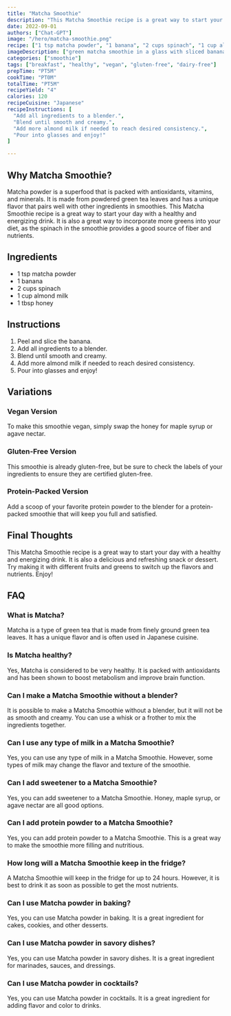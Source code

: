 ```yaml
---
title: "Matcha Smoothie"
description: "This Matcha Smoothie recipe is a great way to start your day with a healthy and energizing drink. Made with matcha powder, banana, spinach, almond milk, and honey, this smoothie is packed with antioxidants, vitamins, and minerals."
date: 2022-09-01
authors: ["Chat-GPT"]
image: "/hero/matcha-smoothie.png"
recipe: ["1 tsp matcha powder", "1 banana", "2 cups spinach", "1 cup almond milk", "1 tbsp honey"]
imageDescription: ["green matcha smoothie in a glass with sliced banana", "spinach leaves", "matcha powder", "honey"] 
categories: ["smoothie"]
tags: ["breakfast", "healthy", "vegan", "gluten-free", "dairy-free"]
prepTime: "PT5M"
cookTime: "PT0M"
totalTime: "PT5M"
recipeYield: "4"
calories: 120
recipeCuisine: "Japanese"
recipeInstructions: [
  "Add all ingredients to a blender.",
  "Blend until smooth and creamy.",
  "Add more almond milk if needed to reach desired consistency.",
  "Pour into glasses and enjoy!"
]

---
```


## Why Matcha Smoothie?

Matcha powder is a superfood that is packed with antioxidants, vitamins, and minerals. It is made from powdered green tea leaves and has a unique flavor that pairs well with other ingredients in smoothies. This Matcha Smoothie recipe is a great way to start your day with a healthy and energizing drink. It is also a great way to incorporate more greens into your diet, as the spinach in the smoothie provides a good source of fiber and nutrients.

## Ingredients

- 1 tsp matcha powder
- 1 banana
- 2 cups spinach
- 1 cup almond milk
- 1 tbsp honey

## Instructions

1. Peel and slice the banana.
2. Add all ingredients to a blender.
3. Blend until smooth and creamy.
4. Add more almond milk if needed to reach desired consistency.
5. Pour into glasses and enjoy!

## Variations

### Vegan Version

To make this smoothie vegan, simply swap the honey for maple syrup or agave nectar.

### Gluten-Free Version

This smoothie is already gluten-free, but be sure to check the labels of your ingredients to ensure they are certified gluten-free.

### Protein-Packed Version

Add a scoop of your favorite protein powder to the blender for a protein-packed smoothie that will keep you full and satisfied.

## Final Thoughts

This Matcha Smoothie recipe is a great way to start your day with a healthy and energizing drink. It is also a delicious and refreshing snack or dessert. Try making it with different fruits and greens to switch up the flavors and nutrients. Enjoy!

## FAQ

### What is Matcha?

Matcha is a type of green tea that is made from finely ground green tea leaves. It has a unique flavor and is often used in Japanese cuisine.

### Is Matcha healthy?

Yes, Matcha is considered to be very healthy. It is packed with antioxidants and has been shown to boost metabolism and improve brain function.

### Can I make a Matcha Smoothie without a blender?

It is possible to make a Matcha Smoothie without a blender, but it will not be as smooth and creamy. You can use a whisk or a frother to mix the ingredients together.

### Can I use any type of milk in a Matcha Smoothie?

Yes, you can use any type of milk in a Matcha Smoothie. However, some types of milk may change the flavor and texture of the smoothie.

### Can I add sweetener to a Matcha Smoothie?

Yes, you can add sweetener to a Matcha Smoothie. Honey, maple syrup, or agave nectar are all good options.

### Can I add protein powder to a Matcha Smoothie?

Yes, you can add protein powder to a Matcha Smoothie. This is a great way to make the smoothie more filling and nutritious.

### How long will a Matcha Smoothie keep in the fridge?

A Matcha Smoothie will keep in the fridge for up to 24 hours. However, it is best to drink it as soon as possible to get the most nutrients.

### Can I use Matcha powder in baking?

Yes, you can use Matcha powder in baking. It is a great ingredient for cakes, cookies, and other desserts.

### Can I use Matcha powder in savory dishes?

Yes, you can use Matcha powder in savory dishes. It is a great ingredient for marinades, sauces, and dressings.

### Can I use Matcha powder in cocktails?

Yes, you can use Matcha powder in cocktails. It is a great ingredient for adding flavor and color to drinks.